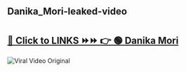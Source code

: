
 ## Danika_Mori-leaked-video 

# <h2><a href="https://clipsfans.com/Danika_Mori&ref=git">🔗 Click to LINKS ⏩⏩ 👉 🟢 Danika Mori </a></h2>

<a href="https://clipsfans.com/Danika_Mori&ref=git" rel="nofollow" data-target="animated-image.originalLink"><img src="https://i.ibb.co.com/xMMVF88/686577567.gif" alt="Viral Video Original" style="max-width: 100%; display: inline-block;" data-target="animated-image.originalImage"></a>
